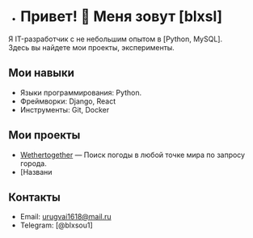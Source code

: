 - # Привет! 👋 Меня зовут [blxsl]

Я IT-разработчик с не небольшим опытом в [Python, MySQL].  
Здесь вы найдете мои проекты, эксперименты.

## Мои навыки
- Языки программирования: Python.
- Фреймворки: Django, React
- Инструменты: Git, Docker

## Мои проекты
- [Wethertogether](@Wether_Together_bot) — Поиск погоды в любой точке мира по запросу города.
- [Названи


## Контакты
- Email: urugvai1618@mail.ru
- Telegram: [@blxsou1]
